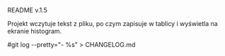 README v.1.5

Projekt wczytuje tekst z pliku, po czym zapisuje w tablicy i wyświetla na ekranie histogram.

#git log --pretty="- %s" > CHANGELOG.md
